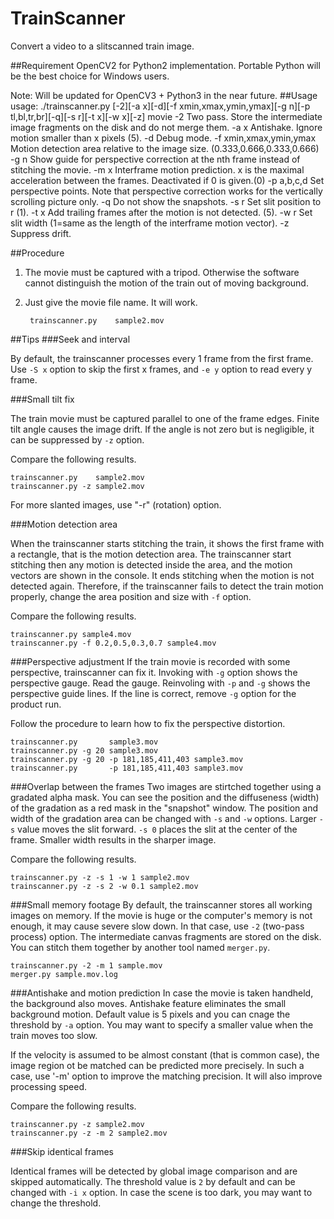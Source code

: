 # TrainScanner
Convert a video to a slitscanned train image.

##Requirement
OpenCV2 for Python2 implementation.  Portable Python will be the best
choice for Windows users.

Note: Will be updated for OpenCV3 + Python3 in the near future.
##Usage
    usage: ./trainscanner.py [-2][-a x][-d][-f xmin,xmax,ymin,ymax][-g n][-p tl,bl,tr,br][-q][-s r][-t x][-w x][-z] movie
	-2		Two pass.  Store the intermediate image fragments on the disk and do not merge them.
	-a x	Antishake.  Ignore motion smaller than x pixels (5).
	-d		Debug mode.
	-f xmin,xmax,ymin,ymax	Motion detection area relative to the image size. (0.333,0.666,0.333,0.666)
	-g n	Show guide for perspective correction at the nth frame
	instead of stitching the movie.
	-m x	Interframe motion prediction.  x is the maximal
	acceleration between the frames.  Deactivated if 0 is given.(0)
	-p a,b,c,d	Set perspective points. Note that perspective correction works for the vertically scrolling picture only.
	-q		Do not show the snapshots.
	-s r	Set slit position to r (1).
	-t x	Add trailing frames after the motion is not detected. (5).
	-w r	Set slit width (1=same as the length of the interframe motion vector).
	-z		Suppress drift.

##Procedure

1. The movie must be captured with a tripod.  Otherwise the software cannot distinguish the motion of the train out of moving background.
2. Just give the movie file name.  It will work.

        trainscanner.py    sample2.mov

##Tips
###Seek and interval

By default, the trainscanner processes every 1 frame from the first
frame.  Use `-S x` option to skip the first x frames, and `-e y`
option to read every y frame.

###Small tilt fix

The train movie must be captured parallel to one of the frame edges.
Finite tilt angle causes the image drift.  If the angle is not zero but is negligible, it can be suppressed by `-z` option.

Compare the following results.

    trainscanner.py    sample2.mov
    trainscanner.py -z sample2.mov

For more slanted images, use "-r" (rotation) option.

###Motion detection area

When the trainscanner starts stitching the train, it shows the first frame with a rectangle, that is the motion detection area.
The trainscanner start stitching then any motion is detected inside the area, and the motion vectors are shown in the console.
It ends stitching when the motion is not detected again.  Therefore, if the trainscanner fails to detect the train motion properly,
change the area position and size with `-f` option.

Compare the following results.

    trainscanner.py sample4.mov
    trainscanner.py -f 0.2,0.5,0.3,0.7 sample4.mov

###Perspective adjustment
If the train movie is recorded with some perspective, trainscanner can fix it.  Invoking with `-g` option shows the perspective gauge.
Read the gauge.  Reinvoling with `-p` and `-g` shows the perspective guide lines.  If the line is correct, remove `-g` option for the product run.

Follow the procedure to learn how to fix the perspective distortion.

    trainscanner.py       sample3.mov
    trainscanner.py -g 20 sample3.mov
    trainscanner.py -g 20 -p 181,185,411,403 sample3.mov
    trainscanner.py       -p 181,185,411,403 sample3.mov
    
###Overlap between the frames
Two images are stirtched together using a gradated alpha mask.  You can
see the position and the diffuseness (width) of the gradation as a red
mask in the "snapshot" window.  The position and width of the
gradation area can be changed with `-s` and `-w` options.
Larger `-s` value moves the slit forward.  `-s 0` places the slit at
the center of the frame.  Smaller width results in the sharper image.

Compare the following results.

    trainscanner.py -z -s 1 -w 1 sample2.mov
    trainscanner.py -z -s 2 -w 0.1 sample2.mov

###Small memory footage
By default, the trainscanner stores all working images on memory.  If
the movie is huge or the computer's memory is not enough, it may cause
severe slow down.  In that case, use `-2` (two-pass process) option.
The intermediate canvas fragments are stored on the disk.  You can
stitch them together by another tool named `merger.py`.

    trainscanner.py -2 -m 1 sample.mov
    merger.py sample.mov.log

###Antishake and motion prediction
In case the movie is taken handheld, the background also moves.
Antishake feature eliminates the small background motion.  Default
value is 5 pixels and you can cnage the threshold by `-a` option.  You
may want to specify a smaller value when the train moves too slow.

If the velocity is assumed to be almost constant (that is common
case), the image region ot be matched can be predicted more precisely.  In such a case, use '-m' option to improve the matching
precision.  It will also improve processing speed.

Compare the following results.

    trainscanner.py -z sample2.mov
    trainscanner.py -z -m 2 sample2.mov

###Skip identical frames

Identical frames will be detected by global image comparison and are
skipped automatically.  The threshold value is `2` by default and can
be changed with `-i x` option.  In case the scene is too dark, you may
want to change the threshold.
